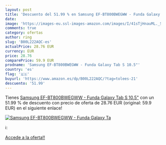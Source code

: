 ```yaml
---
layout: post
title: 'Descuento del 51.99 % en Samsung EF-BT800BWEGWW - Funda Galaxy Ta'
date: 
image: 'https://images-eu.ssl-images-amazon.com/images/I/41sTjHnauML._SL200_.jpg'
comments: true
category: ofertas
author: ring
slug: 'B00L222AQC-es'
actualPrice: 28.76 EUR
currency: EUR
price: 28.76
comparePrice: 59.9 EUR
prodname: 'Samsung EF-BT800BWEGWW - Funda Galaxy Tab S 10.5"'
country: 'es'
flag: '🇪🇸'
buyurl: 'https://www.amazon.es/dp/B00L222AQC/?tag=tolees-21'
descuento: '51.99'
---
```


Tienes [Samsung EF-BT800BWEGWW - Funda Galaxy Tab S 10.5"](https://www.amazon.es/dp/B00L222AQC/?tag=tolees-21) con un 51.99 % de descuento con precio de oferta de 28.76 EUR (original: 59.9 EUR) en el siguiente enlace!

[![Samsung EF-BT800BWEGWW - Funda Galaxy Ta](https://images-eu.ssl-images-amazon.com/images/I/41sTjHnauML._SL200_.jpg)](https://www.amazon.es/dp/B00L222AQC/?tag=tolees-21)

ℹ️:


[Accede a la oferta!!](https://www.amazon.es/dp/B00L222AQC/?tag=tolees-21)
